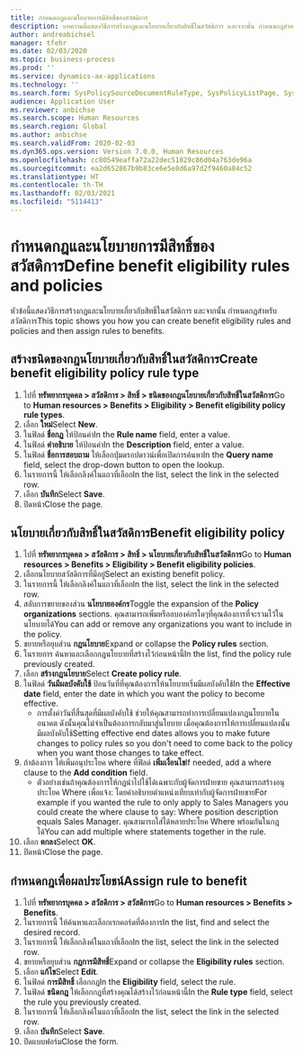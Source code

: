 ```yaml
---
title: กำหนดกฎและนโยบายการมีสิทธิ์ของสวัสดิการ
description: บทความนี้แสดงวิธีการสร้างกฎและนโยบายเกี่ยวกับสิทธิ์ในสวัสดิการ และจากนั้น กำหนดกฎสำหรับสวัสดิการ
author: andreabichsel
manager: tfehr
ms.date: 02/03/2020
ms.topic: business-process
ms.prod: ''
ms.service: dynamics-ax-applications
ms.technology: ''
ms.search.form: SysPolicySourceDocumentRuleType, SysPolicyListPage, SysPolicy, HcmBenefitEligibilityPolicy, HcmBenefit, BenefitWorkspace, HcmBenefitSummaryPart
audience: Application User
ms.reviewer: anbichse
ms.search.scope: Human Resources
ms.search.region: Global
ms.author: anbichse
ms.search.validFrom: 2020-02-03
ms.dyn365.ops.version: Version 7.0.0, Human Resources
ms.openlocfilehash: cc80549eaffa72a22dec51829c86d04a763de96a
ms.sourcegitcommit: ea2d652867b9b83ce6e5e8d6a97d2f9460a84c52
ms.translationtype: HT
ms.contentlocale: th-TH
ms.lasthandoff: 02/03/2021
ms.locfileid: "5114413"
---
```

# <a name="define-benefit-eligibility-rules-and-policies"></a><span data-ttu-id="27eef-103">กำหนดกฎและนโยบายการมีสิทธิ์ของสวัสดิการ</span><span class="sxs-lookup"><span data-stu-id="27eef-103">Define benefit eligibility rules and policies</span></span>

<span data-ttu-id="27eef-104">หัวข้อนี้แสดงวิธีการสร้างกฎและนโยบายเกี่ยวกับสิทธิ์ในสวัสดิการ และจากนั้น กำหนดกฎสำหรับสวัสดิการ</span><span class="sxs-lookup"><span data-stu-id="27eef-104">This topic shows you how you can create benefit eligibility rules and policies and then assign rules to benefits.</span></span>  

## <a name="create-benefit-eligibility-policy-rule-type"></a><span data-ttu-id="27eef-105">สร้างชนิดของกฎนโยบายเกี่ยวกับสิทธิ์ในสวัสดิการ</span><span class="sxs-lookup"><span data-stu-id="27eef-105">Create benefit eligibility policy rule type</span></span>

1. <span data-ttu-id="27eef-106">ไปที่ **ทรัพยากรบุคคล > สวัสดิการ > สิทธิ์ > ชนิดของกฎนโยบายเกี่ยวกับสิทธิ์ในสวัสดิการ**</span><span class="sxs-lookup"><span data-stu-id="27eef-106">Go to **Human resources > Benefits > Eligibility > Benefit eligibility policy rule types**.</span></span>
2. <span data-ttu-id="27eef-107">เลือก **ใหม่**</span><span class="sxs-lookup"><span data-stu-id="27eef-107">Select **New**.</span></span>
3. <span data-ttu-id="27eef-108">ในฟิลด์ **ชื่อกฏ** ให้ป้อนค่า</span><span class="sxs-lookup"><span data-stu-id="27eef-108">In the **Rule name** field, enter a value.</span></span>
4. <span data-ttu-id="27eef-109">ในฟิลด์ **คำอธิบาย** ให้ป้อนค่า</span><span class="sxs-lookup"><span data-stu-id="27eef-109">In the **Description** field, enter a value.</span></span>
5. <span data-ttu-id="27eef-110">ในฟิลด์ **ชื่อการสอบถาม** ให้เลือกปุ่มดรอปดาวน์เพื่อเปิดการค้นหา</span><span class="sxs-lookup"><span data-stu-id="27eef-110">In the **Query name** field, select the drop-down button to open the lookup.</span></span>
6. <span data-ttu-id="27eef-111">ในรายการนี้ ให้เลือกลิงค์ในแถวที่เลือก</span><span class="sxs-lookup"><span data-stu-id="27eef-111">In the list, select the link in the selected row.</span></span>
7. <span data-ttu-id="27eef-112">เลือก **บันทึก**</span><span class="sxs-lookup"><span data-stu-id="27eef-112">Select **Save**.</span></span>
8. <span data-ttu-id="27eef-113">ปิดหน้า</span><span class="sxs-lookup"><span data-stu-id="27eef-113">Close the page.</span></span>

## <a name="benefit-eligibility-policy"></a><span data-ttu-id="27eef-114">นโยบายเกี่ยวกับสิทธิ์ในสวัสดิการ</span><span class="sxs-lookup"><span data-stu-id="27eef-114">Benefit eligibility policy</span></span>

1. <span data-ttu-id="27eef-115">ไปที่ **ทรัพยากรบุคคล > สวัสดิการ > สิทธิ์ > นโยบายเกี่ยวกับสิทธิ์ในสวัสดิการ**</span><span class="sxs-lookup"><span data-stu-id="27eef-115">Go to **Human resources > Benefits > Eligibility > Benefit eligibility policies**.</span></span>
2. <span data-ttu-id="27eef-116">เลือกนโยบายสวัสดิการที่มีอยู่</span><span class="sxs-lookup"><span data-stu-id="27eef-116">Select an existing benefit policy.</span></span>
3. <span data-ttu-id="27eef-117">ในรายการนี้ ให้เลือกลิงค์ในแถวที่เลือก</span><span class="sxs-lookup"><span data-stu-id="27eef-117">In the list, select the link in the selected row.</span></span>
4. <span data-ttu-id="27eef-118">สลับการขยายของส่วน **นโยบายองค์กร**</span><span class="sxs-lookup"><span data-stu-id="27eef-118">Toggle the expansion of the **Policy organizations** sections.</span></span> <span data-ttu-id="27eef-119">คุณสามารถเพิ่มหรือลบองค์กรใดๆที่คุณต้องการที่จะรวมไว้ในนโยบายได้</span><span class="sxs-lookup"><span data-stu-id="27eef-119">You can add or remove any organizations you want to include in the policy.</span></span>
5. <span data-ttu-id="27eef-120">ขยายหรือยุบส่วน **กฎนโยบาย**</span><span class="sxs-lookup"><span data-stu-id="27eef-120">Expand or collapse the **Policy rules** section.</span></span>
6. <span data-ttu-id="27eef-121">ในรายการ ค้นหาและเลือกกฎนโยบายที่สร้างไว้ก่อนหน้านี้</span><span class="sxs-lookup"><span data-stu-id="27eef-121">In the list, find the policy rule previously created.</span></span>
7. <span data-ttu-id="27eef-122">เลือก **สร้างกฎนโยบาย**</span><span class="sxs-lookup"><span data-stu-id="27eef-122">Select **Create policy rule**.</span></span>
8. <span data-ttu-id="27eef-123">ในฟิลด์ **วันมีผลบังคับใช้** ป้อนวันที่ที่คุณต้องการให้นโยบายเริ่มมีผลบังคับใช้</span><span class="sxs-lookup"><span data-stu-id="27eef-123">In the **Effective date** field, enter the date in which you want the policy to become effective.</span></span>
    * <span data-ttu-id="27eef-124">การตั้งค่าวันที่สิ้นสุดที่มีผลบังคับใช้ ช่วยให้คุณสามารถทำการเปลี่ยนแปลงกฎนโยบายในอนาคต ดังนั้นคุณไม่จำเป็นต้องการกลับมาสู่นโยบาย เมื่อคุณต้องการให้การเปลี่ยนแปลงนั้นมีผลบังคับใช้</span><span class="sxs-lookup"><span data-stu-id="27eef-124">Setting effective end dates allows you to make future changes to policy rules so you don't need to come back to the policy when you want those changes to take effect.</span></span>  
9. <span data-ttu-id="27eef-125">ถ้าต้องการ ให้เพิ่มอนุประโยค where ที่ฟิลด์ **เพิ่มเงื่อนไข**</span><span class="sxs-lookup"><span data-stu-id="27eef-125">If needed, add a where clause to the **Add condition** field.</span></span>
    * <span data-ttu-id="27eef-126">ตัวอย่างเช่นถ้าคุณต้องการให้กฎนำไปใช้ได้เฉพาะกับผู้จัดการฝ่ายขาย คุณสามารถสร้างอนุประโยค Where เพื่อแจ้ง: โดยคำอธิบายตำแหน่งเทียบเท่ากับผู้จัดการฝ่ายขาย</span><span class="sxs-lookup"><span data-stu-id="27eef-126">For example if you wanted the rule to only apply to Sales Managers you could create the where clause to say: Where position description equals Sales Manager.</span></span> <span data-ttu-id="27eef-127">คุณสามารถใส่ได้หลายประโยค Where พร้อมกันในกฎได้</span><span class="sxs-lookup"><span data-stu-id="27eef-127">You can add multiple where statements together in the rule.</span></span>  
10. <span data-ttu-id="27eef-128">เลือก **ตกลง**</span><span class="sxs-lookup"><span data-stu-id="27eef-128">Select **OK**.</span></span>
11. <span data-ttu-id="27eef-129">ปิดหน้า</span><span class="sxs-lookup"><span data-stu-id="27eef-129">Close the page.</span></span>

## <a name="assign-rule-to-benefit"></a><span data-ttu-id="27eef-130">กำหนดกฎเพื่อผลประโยชน์</span><span class="sxs-lookup"><span data-stu-id="27eef-130">Assign rule to benefit</span></span>

1. <span data-ttu-id="27eef-131">ไปที่ **ทรัพยากรบุคคล > สวัสดิการ > สวัสดิการ**</span><span class="sxs-lookup"><span data-stu-id="27eef-131">Go to **Human resources > Benefits > Benefits**.</span></span>
2. <span data-ttu-id="27eef-132">ในรายการนี้ ให้ค้นหาและเลือกเรกคอร์ดที่ต้องการ</span><span class="sxs-lookup"><span data-stu-id="27eef-132">In the list, find and select the desired record.</span></span>
3. <span data-ttu-id="27eef-133">ในรายการนี้ ให้เลือกลิงค์ในแถวที่เลือก</span><span class="sxs-lookup"><span data-stu-id="27eef-133">In the list, select the link in the selected row.</span></span>
4. <span data-ttu-id="27eef-134">ขยายหรือยุบส่วน **กฎการมีสิทธิ์**</span><span class="sxs-lookup"><span data-stu-id="27eef-134">Expand or collapse the **Eligibility rules** section.</span></span>
5. <span data-ttu-id="27eef-135">เลือก **แก้ไข**</span><span class="sxs-lookup"><span data-stu-id="27eef-135">Select **Edit**.</span></span>
6. <span data-ttu-id="27eef-136">ในฟิลด์ **การมีสิทธิ์** เลือกกฎ</span><span class="sxs-lookup"><span data-stu-id="27eef-136">In the **Eligibility** field, select the rule.</span></span>
7. <span data-ttu-id="27eef-137">ในฟิลด์ **ชนิดกฎ** ให้เลือกกฎที่สร้างคุณได้สร้างไว้ก่อนหน้านี้</span><span class="sxs-lookup"><span data-stu-id="27eef-137">In the **Rule type** field, select the rule you previously created.</span></span>
9. <span data-ttu-id="27eef-138">ในรายการนี้ ให้เลือกลิงค์ในแถวที่เลือก</span><span class="sxs-lookup"><span data-stu-id="27eef-138">In the list, select the link in the selected row.</span></span>
10. <span data-ttu-id="27eef-139">เลือก **บันทึก**</span><span class="sxs-lookup"><span data-stu-id="27eef-139">Select **Save**.</span></span>
11. <span data-ttu-id="27eef-140">ปิดแบบฟอร์ม</span><span class="sxs-lookup"><span data-stu-id="27eef-140">Close the form.</span></span>

